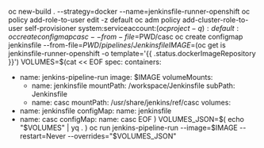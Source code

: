 oc new-build . --strategy=docker --name=jenkinsfile-runner-openshift
oc policy add-role-to-user edit -z default
oc adm policy add-cluster-role-to-user self-provisioner system:serviceaccount:$(oc project -q):default:
oc create configmap casc --from-file=$PWD/casc
oc create configmap jenkinsfile --from-file=$PWD/pipelines/Jenkinsfile
IMAGE=$(oc get is jenkinsfile-runner-openshift   -o template='{{ .status.dockerImageRepository  }}')
VOLUMES=$(cat << EOF
spec:
  containers:
  - name: jenkins-pipeline-run
    image: $IMAGE
    volumeMounts:
    - name: jenkinsfile
      mountPath: /workspace/Jenkinsfile
      subPath: Jenkinsfile
    - name: casc
      mountPath: /usr/share/jenkins/ref/casc
  volumes:
  - name: jenkinsfile
    configMap:
      name: jenkinsfile
  - name: casc
    configMap:
      name: casc
EOF
)
VOLUMES_JSON=$( echo "$VOLUMES" | yq . )
oc run jenkins-pipeline-run --image=$IMAGE --restart=Never  --overrides="$VOLUMES_JSON"

